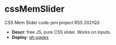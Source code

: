 # cssMemSlider
CSS Mem Slider code-jam project RSS 2021Q3
- **Descr**: free JS, pure CSS slider. Works on inputs.
- **Deploy**: [gh-pages](https://shadowinhaze.github.io/cssMemSlider/cssMemSlider/index.html) 
